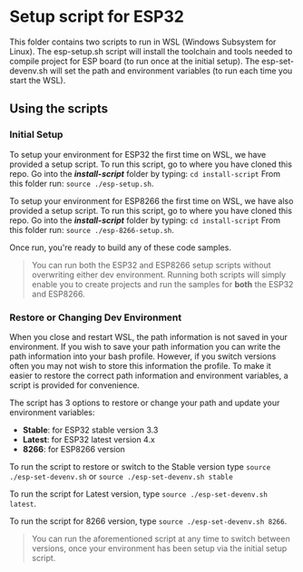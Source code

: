 # Setup script for ESP32

This folder contains two scripts to run in WSL (Windows Subsystem for Linux).
The esp-setup.sh script will install the toolchain and tools needed to compile project for ESP board (to run once at the initial setup).
The esp-set-devenv.sh will set the path and environment variables (to run each time you start the WSL).

## Using the scripts

### Initial Setup

To setup your environment for ESP32 the first time on WSL, we have provided a setup script. To run this script, go to where you have cloned this repo. Go into the ***install-script*** folder by typing: `cd install-script`
From this folder run: `source ./esp-setup.sh`.

To setup your environment for ESP8266 the first time on WSL, we have also provided a setup script. To run this script, go to where you have cloned this repo. Go into the ***install-script*** folder by typing: `cd install-script`
From this folder run: `source ./esp-8266-setup.sh`.

Once run, you're ready to build any of these code samples.

>You can run both the ESP32 and ESP8266 setup scripts without overwriting either dev environment. Running both scripts will simply enable you to create projects and run the samples for **both** the ESP32 and ESP8266.

### Restore or Changing Dev Environment

When you close and restart WSL, the path information is not saved in your environment.  If you wish to save your path information you can write the path information into your bash profile. However, if you switch versions often you may not wish to store this information the profile. 
To make it easier to restore the correct path information and environment variables, a script is provided for convenience. 

The script has 3 options to restore or change your path and update your environment variables: 

* **Stable**: for ESP32 stable version 3.3
* **Latest**: for ESP32 latest version 4.x
* **8266**: for ESP8266 version

To run the script to restore or switch to the Stable version type `source ./esp-set-devenv.sh` or `source ./esp-set-devenv.sh stable`

To run the script for Latest version, type `source ./esp-set-devenv.sh latest`.

To run the script for 8266 version, type `source ./esp-set-devenv.sh 8266`.

> You can run the aforementioned script at any time to switch between versions, once your environment has been setup via the initial setup script.

